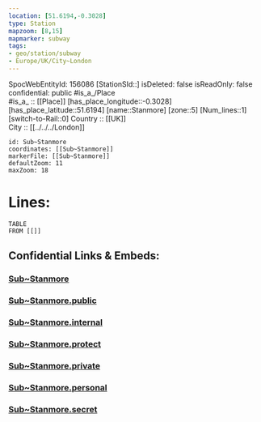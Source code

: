 ```yaml
---
location: [51.6194,-0.3028] 
type: Station 
mapzoom: [8,15] 
mapmarker: subway 
tags:
- geo/station/subway
- Europe/UK/City~London
---
```

SpocWebEntityId: 156086
[StationSId::] 
isDeleted: false
isReadOnly: false
confidential: public
#is_a_/Place  
#is_a_ :: [[Place]] 
[has_place_longitude::-0.3028] 
[has_place_latitude::51.6194] 
[name::Stanmore] 
[zone::5] 
[Num_lines::1] 
[switch-to-Rail::0] 
Country :: [[UK]]  
City :: [[../../../London]]  


```leaflet
id: Sub~Stanmore
coordinates: [[Sub~Stanmore]] 
markerFile: [[Sub~Stanmore]] 
defaultZoom: 11 
maxZoom: 18
```


# Lines: 
```dataview
TABLE 
FROM [[]] 
```


## Confidential Links & Embeds: 

### [Sub~Stanmore](/_Standards/Earth/Continent/Europe/Europe~North/UK/England/Regions~England/London,Greater/cities~GreaterLondon/Underground/Station/Sub~Stanmore.md) 

### [Sub~Stanmore.public](/_public/Earth/Continent/Europe/Europe~North/UK/England/Regions~England/London,Greater/cities~GreaterLondon/Underground/Station/Sub~Stanmore.public.md) 

### [Sub~Stanmore.internal](/_internal/Earth/Continent/Europe/Europe~North/UK/England/Regions~England/London,Greater/cities~GreaterLondon/Underground/Station/Sub~Stanmore.internal.md) 

### [Sub~Stanmore.protect](/_protect/Earth/Continent/Europe/Europe~North/UK/England/Regions~England/London,Greater/cities~GreaterLondon/Underground/Station/Sub~Stanmore.protect.md) 

### [Sub~Stanmore.private](/_private/Earth/Continent/Europe/Europe~North/UK/England/Regions~England/London,Greater/cities~GreaterLondon/Underground/Station/Sub~Stanmore.private.md) 

### [Sub~Stanmore.personal](/_personal/Earth/Continent/Europe/Europe~North/UK/England/Regions~England/London,Greater/cities~GreaterLondon/Underground/Station/Sub~Stanmore.personal.md) 

### [Sub~Stanmore.secret](/_secret/Earth/Continent/Europe/Europe~North/UK/England/Regions~England/London,Greater/cities~GreaterLondon/Underground/Station/Sub~Stanmore.secret.md)

